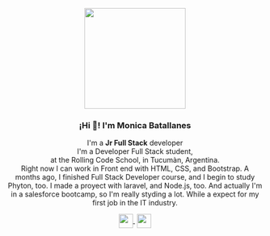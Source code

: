   <p align="center" width="300">
   <img align="center" width="200" src="" />
   <h3 align="center">¡Hi 👋! I'm Monica Batallanes</h3>
  </p>
  <p align="center">I'm a <strong>Jr Full Stack</strong> developer<br />
  I'm a Developer Full Stack student, <br> at the Rolling Code School, in Tucumàn, Argentina. <br> Right now I can work in Front end with HTML, CSS, and Bootstrap. A months ago, I finished Full Stack Developer course, and I begin to study Phyton, too. I made a proyect with laravel, and Node.js, too. And actually I'm in a salesforce bootcamp, so I'm really styding a lot. While a expect for my first job in the IT industry.</p>
  <p align="center">
   <a href="https://www.linkedin.com/in/monicabatallanes" target="blank" style='margin-right:4px'>
    <img align="center" src="https://cdn.jsdelivr.net/npm/simple-icons@3.0.1/icons/linkedin.svg" alt="" height="28px" width="28px" />
   </a>
   <a href="https://www.instagram.com/monibatallanes" target="blank">
    <img align="center" src="https://cdn.jsdelivr.net/npm/simple-icons@3.0.1/icons/instagram.svg" alt="" height="28px" width="28px" />
   </a>
  </p>
